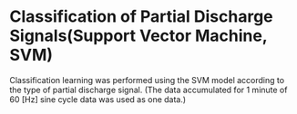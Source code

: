 # Classification of Partial Discharge Signals(Support Vector Machine, SVM)
Classification learning was performed using the SVM model according to the type of partial discharge signal. (The data accumulated for 1 minute of 60 [Hz] sine cycle data was used as one data.)
